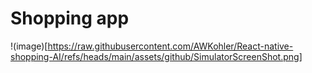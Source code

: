 # Shopping app

!(image)[https://raw.githubusercontent.com/AWKohler/React-native-shopping-AI/refs/heads/main/assets/github/SimulatorScreenShot.png]
